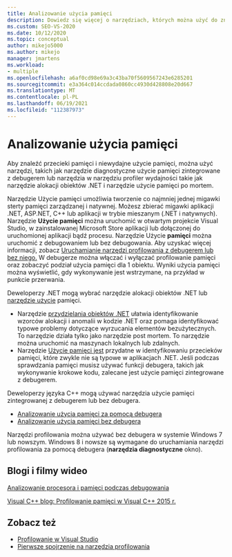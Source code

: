 ```yaml
---
title: Analizowanie użycia pamięci
description: Dowiedz się więcej o narzędziach, których można użyć do znalezienia przecieków pamięci i nieefektywnego użycia pamięci, takich jak narzędzie Użycie pamięci i narzędzie alokacji obiektów .NET.
ms.custom: SEO-VS-2020
ms.date: 10/12/2020
ms.topic: conceptual
author: mikejo5000
ms.author: mikejo
manager: jmartens
ms.workload:
- multiple
ms.openlocfilehash: a6af0cd98e69a3c43ba70f5609567243e6285201
ms.sourcegitcommit: e3a364c014ccdada0860cc4930d428808e20d667
ms.translationtype: MT
ms.contentlocale: pl-PL
ms.lasthandoff: 06/19/2021
ms.locfileid: "112387973"
---
```

# <a name="analyze-memory-usage"></a>Analizowanie użycia pamięci

Aby znaleźć przecieki pamięci i niewydajne użycie pamięci, można użyć narzędzi, takich jak narzędzie diagnostyczne użycie pamięci zintegrowane z debugerem lub narzędzia w narzędziu profiler wydajności takie jak narzędzie alokacji obiektów .NET i narzędzie użycie pamięci po mortem.

Narzędzie Użycie pamięci umożliwia tworzenie  co najmniej jednej migawki sterty pamięci zarządzanej i natywnej. Możesz zbierać migawki aplikacji .NET, ASP.NET, C++ lub aplikacji w trybie mieszanym (.NET i natywnych). Narzędzie **Użycie pamięci** można uruchomić w otwartym projekcie Visual Studio, w zainstalowanej Microsoft Store aplikacji lub dołączonej do uruchomionej aplikacji bądź procesu. Narzędzie Użycie **pamięci** można uruchomić z debugowaniem lub bez debugowania. Aby uzyskać więcej informacji, zobacz [Uruchamianie narzędzi profilowania z debugerem lub bez niego.](../profiling/running-profiling-tools-with-or-without-the-debugger.md) W debugerze można włączać i wyłączać profilowanie pamięci oraz zobaczyć podział użycia pamięci dla 1 obiektu. Wyniki użycia pamięci można wyświetlić, gdy wykonywanie jest wstrzymane, na przykład w punkcie przerwania.

Deweloperzy .NET mogą wybrać narzędzie alokacji obiektów .NET lub [narzędzie użycie](../profiling/memory-usage.md) pamięci.

- Narzędzie [przydzielania obiektów .NET](../profiling/dotnet-alloc-tool.md) ułatwia identyfikowanie wzorców alokacji i anomalii w kodzie .NET oraz pomaga identyfikować typowe problemy dotyczące wyrzucania elementów bezużytecznych. To narzędzie działa tylko jako narzędzie post mortem. To narzędzie można uruchomić na maszynach lokalnych lub zdalnych.
- Narzędzie [Użycie pamięci jest](../profiling/memory-usage-without-debugging2.md) przydatne w identyfikowaniu przecieków pamięci, które zwykle nie są typowe w aplikacjach .NET. Jeśli podczas sprawdzania pamięci musisz używać funkcji debugera, takich [](../profiling/memory-usage.md) jak wykonywanie krokowe kodu, zalecane jest użycie pamięci zintegrowane z debugerem.

Deweloperzy języka C++ mogą używać narzędzia użycie pamięci zintegrowanej z debugerem lub bez debugera.

- [Analizowanie użycia pamięci za pomocą debugera](../profiling/memory-usage.md)
- [Analizowanie użycia pamięci bez debugera](../profiling/memory-usage-without-debugging2.md)

Narzędzi profilowania można używać bez debugera w systemie Windows 7 lub nowszym. Windows 8 i nowsze są wymagane do uruchamiania narzędzi profilowania za pomocą debugera (**narzędzia diagnostyczne** okno).

## <a name="blogs-and-videos"></a>Blogi i filmy wideo

[Analizowanie procesora i pamięci podczas debugowania](https://devblogs.microsoft.com/visualstudio/analyze-cpu-memory-while-debugging/)

[Visual C++ blog: Profilowanie pamięci w Visual C++ 2015 r.](https://devblogs.microsoft.com/cppblog/memory-profiling-in-visual-c-2015/)

## <a name="see-also"></a>Zobacz też

- [Profilowanie w Visual Studio](../profiling/index.yml)
- [Pierwsze spojrzenie na narzędzia profilowania](../profiling/profiling-feature-tour.md)
